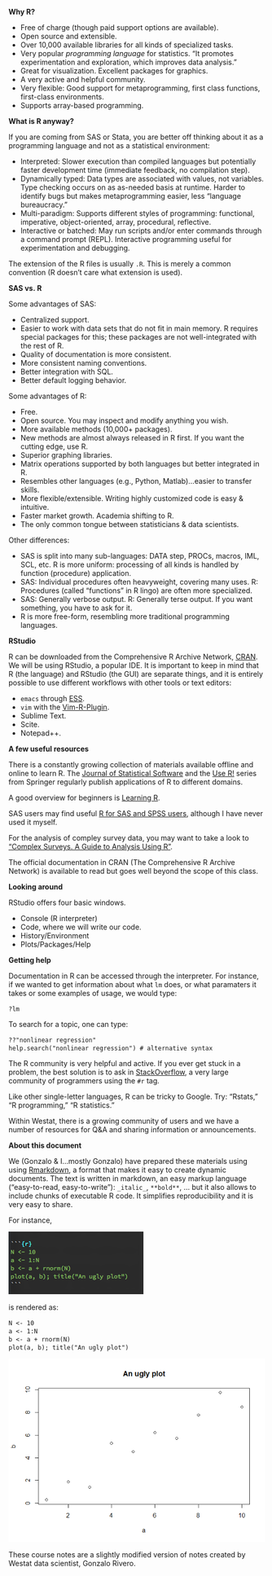 **Why R?**

-   Free of charge (though paid support options are available).
-   Open source and extensible.
-   Over 10,000 available libraries for all kinds of specialized tasks.
-   Very popular *programming language* for statistics. “It promotes
    experimentation and exploration, which improves data analysis.”
-   Great for visualization. Excellent packages for graphics.
-   A very active and helpful community.
-   Very flexible: Good support for metaprogramming, first class
    functions, first-class environments.
-   Supports array-based programming.

**What is R anyway?**

If you are coming from SAS or Stata, you are better off thinking about
it as a programming language and not as a statistical environment:

-   Interpreted: Slower execution than compiled languages but
    potentially faster development time (immediate feedback, no
    compilation step).
-   Dynamically typed: Data types are associated with values, not
    variables. Type checking occurs on as as-needed basis at runtime.
    Harder to identify bugs but makes metaprogramming easier, less
    “language bureaucracy.”
-   Multi-paradigm: Supports different styles of programming:
    functional, imperative, object-oriented, array, procedural,
    reflective.
-   Interactive or batched: May run scripts and/or enter commands
    through a command prompt (REPL). Interactive programming useful for
    experimentation and debugging.

The extension of the R files is usually `.R`. This is merely a common
convention (R doesn’t care what extension is used).

**SAS vs. R**

Some advantages of SAS:

-   Centralized support.
-   Easier to work with data sets that do not fit in main memory. R
    requires special packages for this; these packages are not
    well-integrated with the rest of R.
-   Quality of documentation is more consistent.
-   More consistent naming conventions.
-   Better integration with SQL.
-   Better default logging behavior.

Some advantages of R:

-   Free.
-   Open source. You may inspect and modify anything you wish.
-   More available methods (10,000+ packages).
-   New methods are almost always released in R first. If you want the
    cutting edge, use R.
-   Superior graphing libraries.
-   Matrix operations supported by both languages but better integrated
    in R.
-   Resembles other languages (e.g., Python, Matlab)…easier to transfer
    skills.
-   More flexible/extensible. Writing highly customized code is easy &
    intuitive.
-   Faster market growth. Academia shifting to R.
-   The only common tongue between statisticians & data scientists.

Other differences:

-   SAS is split into many sub-languages: DATA step, PROCs, macros, IML,
    SCL, etc. R is more uniform: processing of all kinds is handled by
    function (procedure) application.
-   SAS: Individual procedures often heavyweight, covering many uses. R:
    Procedures (called “functions” in R lingo) are often more
    specialized.
-   SAS: Generally verbose output. R: Generally terse output. If you
    want something, you have to ask for it.
-   R is more free-form, resembling more traditional programming
    languages.

**RStudio**

R can be downloaded from the Comprehensive R Archive Network,
[CRAN](https//cran.r-project.org). We will be using RStudio, a popular
IDE. It is important to keep in mind that R (the language) and RStudio
(the GUI) are separate things, and it is entirely possible to use
different workflows with other tools or text editors:

-   `emacs` through [ESS](http://ess.r-project.org/).
-   `vim` with the
    [Vim-R-Plugin](http://www.vim.org/scripts/script.php?script_id=2628).
-   Sublime Text.
-   Scite.
-   Notepad++.

**A few useful resources**

There is a constantly growing collection of materials available offline
and online to learn R. The [Journal of Statistical
Software](http://www.jstatsoft.org/index) and the [Use
R!](http://www.springer.com/series/6991) series from Springer regularly
publish applications of R to different domains.

A good overview for beginners is [Learning
R](http://shop.oreilly.com/product/0636920028352.do).

SAS users may find useful [R for SAS and SPSS
users](http://www.springer.com/us/book/9781461406846), although I have
never used it myself.

For the analysis of compley survey data, you may want to take a look to
[“Complex Surveys. A Guide to Analysis Using
R”](http://r-survey.r-forge.r-project.org/svybook/).

The official documentation in CRAN (The Comprehensive R Archive Network)
is available to read but goes well beyond the scope of this class.

**Looking around**

RStudio offers four basic windows.

-   Console (R interpreter)
-   Code, where we will write our code.
-   History/Environment
-   Plots/Packages/Help

**Getting help**

Documentation in R can be accessed through the interpreter. For
instance, if we wanted to get information about what `lm` does, or what
paramaters it takes or some examples of usage, we would type:

    ?lm

To search for a topic, one can type:

    ??"nonlinear regression"
    help.search("nonlinear regression") # alternative syntax

The R community is very helpful and active. If you ever get stuck in a
problem, the best solution is to ask in
[StackOverflow](http://stackoverflow.com/), a very large community of
programmers using the `#r` tag.

Like other single-letter languages, R can be tricky to Google. Try:
“Rstats,” “R programming,” “R statistics.”

Within Westat, there is a growing community of users and we have a
number of resources for Q&A and sharing information or announcements.

**About this document**

We (Gonzalo & I…mostly Gonzalo) have prepared these materials using
using [Rmarkdown](http://rmarkdown.rstudio.com/), a format that makes it
easy to create dynamic documents. The text is written in markdown, an
easy markup language (“easy-to-read, easy-to-write”): `_italic_`,
`**bold**`, … but it also allows to include chunks of executable R code.
It simplifies reproducibility and it is very easy to share.

For instance,

<p align="left">
<img src ="assets/raw-rmarkdown.png">
</p>
is rendered as:

    N <- 10
    a <- 1:N
    b <- a + rnorm(N)
    plot(a, b); title("An ugly plot")

![](./assets/unnamed-chunk-3-1.png)

These course notes are a slightly modified version of notes created by
Westat data scientist, Gonzalo Rivero.
